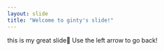 ```yaml
---
layout: slide
title: "Welcome to ginty's slide!"
---
```

this is my great slide:tada:
Use the left arrow to go back!
